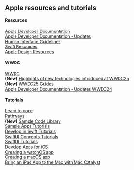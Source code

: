 ## Apple resources and tutorials

#### Resources
[Apple Developer Documentation](https://developer.apple.com/documentation/)   
[Apple Developer Documentation - Updates](https://developer.apple.com/documentation/updates)   
[Human Interface Guidelines](https://developer.apple.com/design/human-interface-guidelines/)   
[Swift Resources](https://developer.apple.com/swift/resources/)   
[Apple Design Resources](https://developer.apple.com/design/resources/)   

#### WWDC
[WWDC](https://developer.apple.com/wwdc25/)   
**(New)** [Highlights of new technologies introduced at WWDC25](https://developer.apple.com/documentation/updates/wwdc2025/)   
**(New)** [WWDC25 Guides](https://developer.apple.com/wwdc25/guides/)   
[Apple Developer Documentation - Updates WWDC24](https://developer.apple.com/documentation/updates/wwdc2024)   

#### Tutorials
[Learn to code](https://developer.apple.com/learn/)   
[Pathways](https://developer.apple.com/pathways/)   
**(New)** [Sample Code Library](https://developer.apple.com/documentation/samplecode/)   
[Sample Apps Tutorials](https://developer.apple.com/tutorials/sample-apps)   
[Develop in Swift Tutorials](https://developer.apple.com/tutorials/develop-in-swift)  
[SwiftUI Concepts  Tutorials](https://developer.apple.com/tutorials/swiftui-concepts)   
[SwiftUI Tutorials](https://developer.apple.com/tutorials/swiftui/)   
[Develop Apps for iOS](https://developer.apple.com/tutorials/app-dev-training/)   
[Creating a watchOS app](https://developer.apple.com/tutorials/swiftui/creating-a-watchos-app/)   
[Creating a macOS app](https://developer.apple.com/tutorials/swiftui/creating-a-macos-app/)   
[Bring an iPad App to the Mac with Mac Catalyst](https://developer.apple.com/tutorials/mac-catalyst/)   